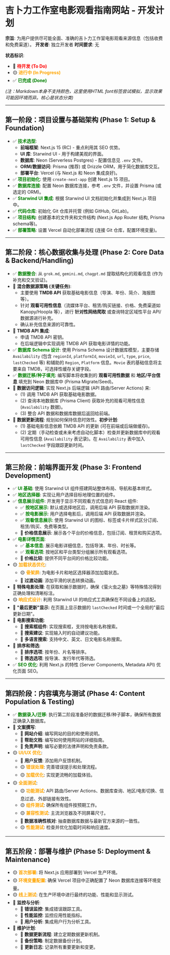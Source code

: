 # 吉卜力工作室电影观看指南网站 - 开发计划

**宗旨**: 为用户提供尽可能全面、准确的吉卜力工作室电影观看来源信息（包括收费和免费渠道）。
**开发者**: 独立开发者
**时间要求**: 无

**状态标识**:
*   🔴 <font color="red">**待开发 (To Do)**</font>
*   🟡 <font color="orange">**进行中 (In Progress)**</font>
*   ✅ <font color="green">**已完成 (Done)**</font>

*(注：Markdown本身不支持颜色，这里使用HTML font标签尝试模拟，显示效果可能因环境而异。核心是状态分类)*

---

## 第一阶段：项目设置与基础架构 (Phase 1: Setup & Foundation)

*   ✅ <font color="green">**技术选型**</font>: 
    *   **前端框架**: Next.js 15 (RC) - 重点利用其 SEO 优势。
    *   **UI 库**: Starwind UI - 用于构建美观的界面。
    *   **数据库**: Neon (Serverless Postgres) - 配置信息见 `.env` 文件。
    *   **ORM/数据访问**: Prisma (推荐) 或 Drizzle ORM，用于简化数据库交互。
    *   **部署平台**: Vercel (与 Next.js 和 Neon 集成良好)。
*   ✅ <font color="green">**项目初始化**</font>: 使用 `create-next-app` 创建 Next.js 15 项目。
*   ✅ <font color="green">**数据库连接**</font>: 配置 Neon 数据库连接，参考 `.env` 文件，并设置 Prisma (或选定的 ORM)。
*   ✅ <font color="green">**Starwind UI 集成**</font>: 根据 Starwind UI 文档初始化并集成到 Next.js 项目中。
*   ✅ <font color="green">**代码仓库**</font>: 初始化 Git 仓库并托管 (例如 GitHub, GitLab)。
*   ✅ <font color="green">**项目结构**</font>: 创建基本的文件夹和文件结构 (Next.js App Router 结构, Prisma schema等)。
*   ✅ <font color="green">**部署策略**</font>: 设置 Vercel 自动化部署流程 (连接 Git 仓库，配置环境变量)。

---

## 第二阶段：核心数据收集与处理 (Phase 2: Core Data & Backend/Handling)

*   ✅ <font color="green">**数据整合**</font>: 从 `grok.md`, `gemini.md`, `chagpt.md` 提取结构化的观看信息 (作为补充和交叉验证)。
*   🔴 **混合数据源策略 (关键任务)**: 
    *   主要使用 **TMDB API** 获取基础电影信息（导演、年份、简介、海报图等）。
    *   针对 **观看可用性信息**（流媒体平台、租赁/购买链接、价格、免费渠道如 Kanopy/Hoopla 等），进行 **针对性网络爬取** 或查询特定区域性平台 API/数据源进行补充。
    *   确认补充信息来源的可靠性。
*   🔴 **TMDB API 集成**: 
    *   申请 TMDB API 密钥。
    *   在后端逻辑中实现调用 TMDB API 获取电影详情的功能。
*   ✅ <font color="green">**数据库 Schema 设计**</font>: 使用 Prisma Schema 设计数据库模型，主要存储 `Availability` (包含 `regionId`, `platformId`, `movieId`, `url`, `type`, `price`, `lastChecked` 等) 和辅助的 `Region`, `Platform` 信息。`Movie` 表的基础信息将主要来自 TMDB，可选择性缓存关键字段。
*   ✅ <font color="green">**数据迁移/种子填充**</font>: 编写脚本将收集到的 **观看可用性数据** 和 **地区/平台信息** 填充到 Neon 数据库中 (Prisma Migrate/Seed)。
*   🔴 **数据访问逻辑**: 实现 Next.js 后端逻辑 (API 路由/Server Actions) 来: 
    *   (1) 调用 TMDB API 获取基础电影数据。
    *   (2) 查询本地数据库 (Prisma Client) 获取补充的观看可用性信息 (`Availability` 数据)。
    *   (3) 整合 API 数据和数据库数据后返回给前端。
*   🔴 **数据更新流程**: 规划如何保持信息时效性。**初步计划**: 
    *   (1) 基础电影信息依赖 TMDB API 的更新 (可在前端或后端做缓存)。
    *   (2) 定期（手动检查或未来考虑自动化脚本）检查并更新数据库中的观看可用性信息 (`Availability` 表记录)。在 `Availability` 表中加入 `lastChecked` 字段跟踪更新时间。

---

## 第三阶段：前端界面开发 (Phase 3: Frontend Development)

*   ✅ <font color="green">**UI 基础**</font>: 使用 Starwind UI 组件搭建网站整体布局、导航和基本样式。
*   ✅ <font color="green">**地区选择器**</font>: 实现让用户选择目标地理位置的组件。
*   ✅ <font color="green">**信息展示组件**</font>: 开发用于显示不同观看方式信息的 React 组件:
    *   ✅ <font color="green">**按地区展示**</font>: 默认或选择地区后，调用后端 API 获取数据并渲染。
    *   ✅ <font color="green">**按电影展示**</font>: 用户选择电影后，调用后端 API 获取数据并渲染。
    *   ✅ <font color="green">**观看信息展示**</font>: 使用 Starwind UI 的图标、标签或卡片样式区分订阅、租赁/购买、免费等类型。
    *   🔴 **价格信息展示**: 展示各个平台的价格信息，包括订阅、租赁和购买选项。
*   ✅ <font color="green">**电影详情页面**</font>: 
    *   ✅ <font color="green">**基本信息**</font>: 展示电影详细信息，包括导演、年份、时长等。
    *   ✅ <font color="green">**观看选项**</font>: 按地区和平台类型分组展示所有观看选项。
    *   🔴 **价格比较**: 提供不同平台间的价格比较功能。
*   🟡 <font color="orange">**加载状态优化**</font>:
    *   🟡 <font color="orange">**骨架屏**</font>: 为电影卡片和地区选择器添加加载状态。
    *   🔴 **过渡动画**: 添加平滑的状态转换动画。
*   🔴 **特殊电影处理**: 在获取和展示数据时，确保《萤火虫之墓》等特殊情况得到正确处理和清晰标注。
*   🟡 <font color="orange">**响应式设计**</font>: 利用 Starwind UI 的响应式工具确保在不同设备上的适配。
*   🔴 **"最后更新"显示**: 在页面上显示数据的 `lastChecked` 时间或一个全局的"最后更新日期"。
*   🔴 **电影搜索功能**: 
    *   🔴 **搜索框组件**: 实现搜索框，支持按电影名称搜索。
    *   🔴 **搜索建议**: 实现输入时的自动建议功能。
    *   🔴 **多语言搜索**: 支持中文、英文、日文电影名称搜索。
*   🔴 **排序和筛选**:
    *   🔴 **排序选项**: 按年份、片名等排序。
    *   🔴 **筛选选项**: 按导演、发行年代等筛选。
*   ✅ <font color="green">**SEO 优化**</font>: 利用 Next.js 的特性 (Server Components, Metadata API) 优化页面 SEO。

---

## 第四阶段：内容填充与测试 (Phase 4: Content Population & Testing)

*   ✅ <font color="green">**数据录入/迁移**</font>: 执行第二阶段准备好的数据迁移/种子脚本，确保所有数据正确录入数据库。
*   🔴 **文案撰写**: 
    *   🔴 **网站介绍**: 编写网站的目的和使用说明。
    *   🔴 **帮助文档**: 编写如何使用网站的详细指南。
    *   🔴 **免责声明**: 编写必要的法律声明和免责条款。
*   🟡 <font color="orange">**UI/UX 优化**</font>: 
    *   🔴 **用户反馈**: 添加用户反馈机制。
    *   🟡 <font color="orange">**错误处理**</font>: 完善错误提示和处理流程。
    *   🟡 <font color="orange">**加载优化**</font>: 实现更流畅的加载体验。
*   🟡 <font color="orange">**全面测试**</font>:
    *   🟡 <font color="orange">**功能测试**</font>: API 路由/Server Actions、数据库查询、地区/电影切换、信息过滤、外部链接有效性。
    *   🟡 <font color="orange">**组件测试**</font>: 确保所有组件按预期工作。
    *   🟡 <font color="orange">**兼容性测试**</font>: 主流浏览器及不同屏幕尺寸。
    *   🔴 **数据准确性核对**: 抽查数据库数据与最新官方来源的一致性。
    *   🟡 <font color="orange">**性能测试**</font>: 检查并优化加载时间和响应速度。

---

## 第五阶段：部署与维护 (Phase 5: Deployment & Maintenance)

*   🟡 <font color="orange">**首次部署**</font>: 将 Next.js 应用部署到 Vercel 生产环境。
*   🟡 <font color="orange">**环境变量配置**</font>: 确保 Vercel 项目中正确配置了 Neon 数据库连接等环境变量。
*   🟡 <font color="orange">**线上测试**</font>: 在生产环境中进行最终的功能、性能和显示测试。
*   🔴 **监控与分析**:
    *   🔴 **错误监控**: 集成错误跟踪工具。
    *   🔴 **性能监控**: 监控应用性能指标。
    *   🔴 **用户分析**: 集成用户行为分析工具。
*   🔴 **维护计划**:
    *   🔴 **数据更新流程**: 建立定期数据更新机制。
    *   🔴 **备份策略**: 制定数据备份计划。
    *   🔴 **更新日志**: 记录所有重要更新和变更。
